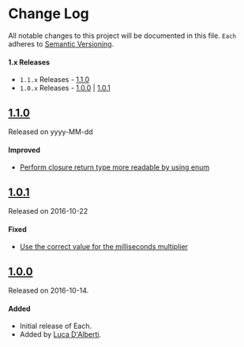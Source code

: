 # Change Log
All notable changes to this project will be documented in this file.
`Each` adheres to [Semantic Versioning](http://semver.org/).

#### 1.x Releases
- `1.1.x` Releases - [1.1.0](#110)
- `1.0.x` Releases - [1.0.0](#100) | [1.0.1](#101)

## [1.1.0](https://github.com/dalu93/Each/releases/tag/1.1.0)
Released on yyyy-MM-dd

#### Improved
- [Perform closure return type more readable by using enum]()

## [1.0.1](https://github.com/dalu93/Each/releases/tag/1.0.1)
Released on 2016-10-22

#### Fixed
- [Use the correct value for the milliseconds multiplier](https://github.com/dalu93/Each/pull/3)

## [1.0.0](https://github.com/dalu93/Each/releases/tag/1.0.0)
Released on 2016-10-14.

#### Added
- Initial release of Each.
- Added by [Luca D'Alberti](https://github.com/dalu93).
